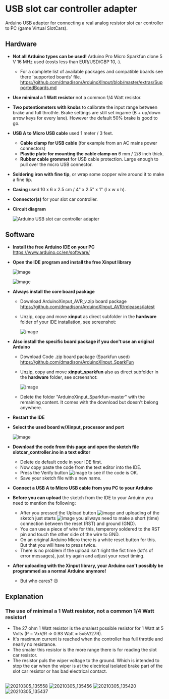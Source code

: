 # USB slot car controller adapter
Arduino USB adapter for connecting a real analog resistor slot car controller to PC (game Virtual SlotCars).
## Hardware
- **Not all Arduino types can be used!** Arduino Pro Micro Sparkfun clone 5 V 16 MHz used (costs less than EUR/USD/GBP 10,-).
  - For a complete list of available packages and compatible boards see there 'supported boards' file.
  https://github.com/dmadison/ArduinoXInput/blob/master/extras/SupportedBoards.md
- **Use minimal a 1 Watt resistor** not a common 1/4 Watt resistor.
- **Two potentiometers with knobs** to calibrate the input range between brake and full throthle. 
  Brake settings are still set ingame (B + up/down arrow keys for every lane). However the default 50% brake is good to go.
- **USB A to Micro USB cable** used 1 meter / 3 feet.
  - **Cable clamp for USB cable** (for example from an AC mains power connectors)
  - **Plastic plate for mounting the cable clamp on** 6 mm / 2/8 inch thick.
  - **Rubber cable grommet** for USB cable protection. Large enough to pull over the micro USB connector.
- **Soldering iron with fine tip**, or wrap some copper wire around it to make a fine tip.
- **Casing** used 10 x 6 x 2.5 cm / 4" x 2.5" x 1" (l x w x h).
- **Connector(s)** for your slot car controller.
- **Circuit diagram**

  ![Arduino USB slot car controller adapter](https://user-images.githubusercontent.com/79975566/111668908-8eb7cb80-8816-11eb-8ee8-e7dc7b8cc181.png)

## Software
- **Install the free Arduino IDE on your PC** https://www.arduino.cc/en/software/

- **Open the IDE program and install the free Xinput library**

  ![image](https://user-images.githubusercontent.com/79975566/110919377-7af2fd80-831c-11eb-97fb-55ea1efdf3d3.png)

  ![image](https://user-images.githubusercontent.com/79975566/110919981-22703000-831d-11eb-8c71-587f73e935d6.png)

- **Always install the core board package**
  - Download ArduinoXinput_AVR_v.zip board package https://github.com/dmadison/ArduinoXInput_AVR/releases/latest
  - Unzip, copy and move **xinput** as direct subfolder in the **hardware** folder of your IDE installation, see screenshot:

    ![image](https://user-images.githubusercontent.com/79975566/111279364-ebf72580-863a-11eb-9edd-dabc643ebef4.png)
 
- **Also install the specific board package if you don't use an original Arduino**
  - Download Code .zip board package (Sparkfun used) https://github.com/dmadison/ArduinoXInput_SparkFun
  - Unzip, copy and move **xinput_sparkfun** also as direct subfolder in the **hardware** folder, see screenshot:

    ![image](https://user-images.githubusercontent.com/79975566/111279512-0fba6b80-863b-11eb-9e91-d9a12bf83cd6.png)
 
  - Delete the folder "ArduinoXinput_Sparkfun-master" with the remaining content. It comes with the download but doesn't belong anywhere.

- **Restart the IDE**

- **Select the used board w/Xinput, processor and port**

    ![image](https://user-images.githubusercontent.com/79975566/111065022-cdb4ec80-84b7-11eb-9c9a-a52593c0ca3e.png)

- **Download the code from this page and open the sketch file slotcar_controller.ino in a text editor**
  - Delete de default code in your IDE first.
  - Now copy paste the code from the text editor into the IDE.
  - Press the Verify button ![image](https://user-images.githubusercontent.com/79975566/110943526-97eaf900-833b-11eb-8cfc-4f67e717b470.png)
 to see if the code is OK.
  - Save your sketch file with a new name.

- **Connect a USB A to Micro USB cable from you PC to your Arduino**
- **Before you can upload** the sketch from the IDE to your Arduino you need to mention the following:
  - After you pressed the Upload button ![image](https://user-images.githubusercontent.com/79975566/110943696-ce287880-833b-11eb-89fc-fe4b681249d1.png)
 and uploading of the sketch just starts ![image](https://user-images.githubusercontent.com/79975566/110944016-2bbcc500-833c-11eb-94b7-3ab0eee2ad2c.png)
 you allways need to make a short (time) connection between the reset (RST) and ground (GND).
  - You can use a piece of wire for this, temperory soldered to the RST pin and touch the other side of the wire to GND.
  - On an original Arduino Micro there is a white reset button for this. But that you will have to press twice.
  - There is no problem if the upload isn't right the fist time (lot's of error messages), just try again and adjust your reset timing.
- **After uploading with the Xinput library, your Arduino can't possibly be programmed as a normal Arduino anymore!** 
  - But who cares? :wink:

## Explanation 
### The use of minimal a 1 Watt resistor, not a common 1/4 Watt resistor!
- The 27 ohm 1 Watt resistor is the smalest possible resistor for 1 Watt at 5 Volts (P = VxV/R => 0.93 Watt = 5x5V/27R). 
- It's maximum current is reached when the controller has full throttle and nearly no resistance.
- The smaler this resistor is the more range there is for reading the slot car resistor.
- The resistor puls the wiper voltage to the ground. Which is intended to stop the car when the wiper is at the electrical isolated brake part of the slot car resistor or has bad electrical contact.

##  
![20210305_135558](https://user-images.githubusercontent.com/79975566/110118970-6f9f4f80-7dbb-11eb-8812-f8b6a421316b.jpg)
![20210305_135456](https://user-images.githubusercontent.com/79975566/110118994-75953080-7dbb-11eb-8261-c2a59c90fd44.jpg)
![20210305_135420](https://user-images.githubusercontent.com/79975566/110119007-79c14e00-7dbb-11eb-9f82-e38dd3e9c552.jpg)
![20210305_135437](https://user-images.githubusercontent.com/79975566/110119010-7c23a800-7dbb-11eb-8d13-e368e3763dd3.jpg)
